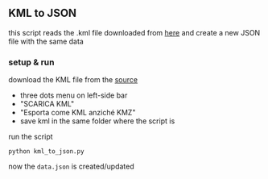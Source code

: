 ## KML to JSON
this script reads the .kml file downloaded from [here](https://www.google.com/maps/d/u/0/viewer?mid=1ZSDdwrK9bFAZhGJ3axA0sPeOC-AZ2Glk&shorturl=1&ll=42.3215417003941%2C12.765783050000014&z=8)
and create a new JSON file with the same data

### setup & run
download the KML file from the [source](https://www.google.com/maps/d/u/0/viewer?mid=1ZSDdwrK9bFAZhGJ3axA0sPeOC-AZ2Glk&shorturl=1&ll=42.3215417003941%2C12.765783050000014&z=8)
- three dots menu on left-side bar
- "SCARICA KML"
- "Esporta come KML anziché KMZ"
- save kml in the same folder where the script is

run the script

`python kml_to_json.py`

now the `data.json` is created/updated